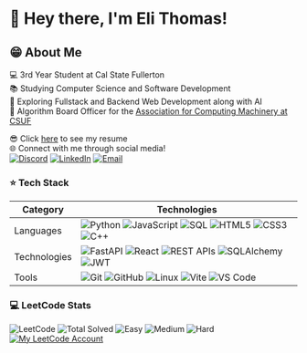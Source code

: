 # 👋 Hey there, I'm Eli Thomas!

## 😁 About Me

💻 3rd Year Student at Cal State Fullerton  
📚 Studying Computer Science and Software Development  
🤖 Exploring Fullstack and Backend Web Development along with AI  
📖 Algorithm Board Officer for the [Association for Computing Machinery at CSUF](https://acmcsuf.com/)

😎 Click [here](https://github.com/eliThomass/eliThomass/blob/main/Resume%20-%20Eli%20Thomas.pdf) to see my resume  
🌐 Connect with me through social media!  
[![Discord](https://img.shields.io/badge/Discord-7289DA?logo=discord&logoColor=white&labelColor=7289DA?style=social)](https://discord.com/users/eli.th)
[![LinkedIn](https://img.shields.io/badge/LinkedIn-0077B5?logo=linkedin&logoColor=white)](https://www.linkedin.com/in/eli-thomas/)
[![Email](https://img.shields.io/badge/Email-red?logo=gmail&logoColor=white)](mailto:ecthomas05@gmail.com)





### ⭐ Tech Stack

| Category | Technologies |  
|----------|-------------------|  
| Languages | ![Python](https://img.shields.io/badge/Python-3776AB?style=for-the-badge&logo=python&logoColor=white)  ![JavaScript](https://img.shields.io/badge/JavaScript-F7DF1E?style=for-the-badge&logo=javascript&logoColor=black)  ![SQL](https://img.shields.io/badge/SQL-4479A1?style=for-the-badge&logo=postgresql&logoColor=white)  ![HTML5](https://img.shields.io/badge/HTML5-E34F26?style=for-the-badge&logo=html5&logoColor=white)  ![CSS3](https://img.shields.io/badge/CSS3-1572B6?style=for-the-badge&logo=css&logoColor=white)  ![C++](https://img.shields.io/badge/C%2B%2B-00599C?style=for-the-badge&logo=cplusplus&logoColor=white) |  
| Technologies | ![FastAPI](https://img.shields.io/badge/FastAPI-009688?style=for-the-badge&logo=fastapi&logoColor=white)  ![React](https://img.shields.io/badge/React-61DAFB?style=for-the-badge&logo=react&logoColor=black)  ![REST APIs](https://img.shields.io/badge/REST%20APIs-00A388?style=for-the-badge&logoColor=white)  ![SQLAlchemy](https://img.shields.io/badge/SQLAlchemy-D71F00?style=for-the-badge&logo=sqlalchemy&logoColor=white)  ![JWT](https://img.shields.io/badge/JWT-000000?style=for-the-badge&logo=jsonwebtokens&logoColor=white) |  
| Tools | ![Git](https://img.shields.io/badge/Git-F05032?style=for-the-badge&logo=git&logoColor=white)  ![GitHub](https://img.shields.io/badge/GitHub-181717?style=for-the-badge&logo=github&logoColor=white)  ![Linux](https://img.shields.io/badge/Linux-FCC624?style=for-the-badge&logo=linux&logoColor=black)  ![Vite](https://img.shields.io/badge/Vite-646CFF?style=for-the-badge&logo=vite&logoColor=white)  ![VS Code](https://img.shields.io/badge/VS%20Code-007ACC?style=for-the-badge&logo=visualstudiocode&logoColor=white) | 

### 💻 LeetCode Stats

![LeetCode](https://img.shields.io/badge/LeetCode-000000?style=for-the-badge&logo=LeetCode&logoColor=#d16c06)
![Total Solved](https://img.shields.io/badge/Total%20Solved-173+-orange?style=for-the-badge)
![Easy](https://img.shields.io/badge/Easy-72-green?style=for-the-badge)
![Medium](https://img.shields.io/badge/Medium-89-yellow?style=for-the-badge)
![Hard](https://img.shields.io/badge/Hard-12-red?style=for-the-badge)  
[![My LeetCode Account](https://img.shields.io/badge/My_Account-000000?style=for-the-badge&logo=LeetCode&logoColor=%d16c06)](https://leetcode.com/eliThomass/)



